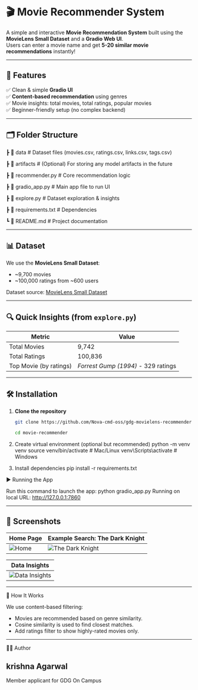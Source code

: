 # 🎬 Movie Recommender System

A simple and interactive **Movie Recommendation System** built using the **MovieLens Small Dataset** and a **Gradio Web UI**.  
Users can enter a movie name and get **5-20 similar movie recommendations** instantly!

---

## 🚀 Features
✅ Clean & simple **Gradio UI**  
✅ **Content-based recommendation** using genres  
✅ Movie insights: total movies, total ratings, popular movies  
✅ Beginner-friendly setup (no complex backend)  

---

## 🗂 Folder Structure
┣ 📂 data # Dataset files (movies.csv, ratings.csv, links.csv, tags.csv)

┣ 📂 artifacts # (Optional) For storing any model artifacts in the future

┣ 📜 recommender.py # Core recommendation logic

┣ 📜 gradio_app.py # Main app file to run UI

┣ 📜 explore.py # Dataset exploration & insights

┣ 📜 requirements.txt # Dependencies

┗ 📜 README.md # Project documentation


---

## 📊 Dataset
We use the **MovieLens Small Dataset**:  
- ~9,700 movies  
- ~100,000 ratings from ~600 users  

Dataset source: [MovieLens Small Dataset](https://grouplens.org/datasets/movielens/latest/)  

---

## 🔍 Quick Insights (from `explore.py`)
| Metric                  | Value    |
|------------------------|---------|
| Total Movies           | 9,742   |
| Total Ratings          | 100,836 |
| Top Movie (by ratings) | *Forrest Gump (1994)* - 329 ratings |

---

## 🛠️ Installation

1. **Clone the repository**
   ```bash
   git clone https://github.com/Nova-cmd-oss/gdg-movielens-recommender.git
   
   cd movie-recommender

2. Create virtual environment (optional but recommended)
   python -m venv venv
   source venv/bin/activate      # Mac/Linux
   venv\Scripts\activate         # Windows

3. Install dependencies
   pip install -r requirements.txt

▶️ Running the App

Run this command to launch the app:
   python gradio_app.py
Running on local URL: http://127.0.0.1:7860

---

## 📸 Screenshots

| Home Page                | Example Search: The Dark Knight            |
|--------------------------|-------------------------------------------|
| ![Home](screenshots/home.jpg) | ![The Dark Knight](screenshots/darkKnight.jpg) |

| Data Insights            |
|--------------------------|
| ![Data Insights](screenshots/dataInsights.jpg) | ![insights graph](screenshots/Figure_1.png) |

---

🧠 How It Works

We use content-based filtering:

- Movies are recommended based on genre similarity.
- Cosine similarity is used to find closest matches.
- Add ratings filter to show highly-rated movies only.

---

👨‍💻 Author

## krishna Agarwal

Member applicant for GDG On Campus


